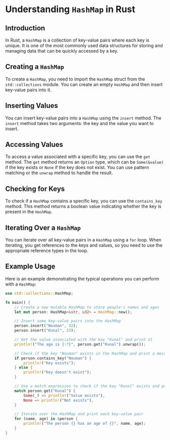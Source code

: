 # Understanding `HashMap` in Rust

## Introduction

In Rust, a `HashMap` is a collection of key-value pairs where each key is unique. It is one of the most commonly used data structures for storing and managing data that can be quickly accessed by a key.

## Creating a `HashMap`

To create a `HashMap`, you need to import the `HashMap` struct from the `std::collections` module. You can create an empty `HashMap` and then insert key-value pairs into it.

## Inserting Values

You can insert key-value pairs into a `HashMap` using the `insert` method. The `insert` method takes two arguments: the key and the value you want to insert.

## Accessing Values

To access a value associated with a specific key, you can use the `get` method. The `get` method returns an `Option` type, which can be `Some(&value)` if the key exists or `None` if the key does not exist. You can use pattern matching or the `unwrap` method to handle the result.

## Checking for Keys

To check if a `HashMap` contains a specific key, you can use the `contains_key` method. This method returns a boolean value indicating whether the key is present in the `HashMap`.

## Iterating Over a `HashMap`

You can iterate over all key-value pairs in a `HashMap` using a `for` loop. When iterating, you get references to the keys and values, so you need to use the appropriate reference types in the loop.

## Example Usage

Here is an example demonstrating the typical operations you can perform with a `HashMap`:

```rust
use std::collections::HashMap;

fn main() {
    // Create a new mutable HashMap to store people's names and ages
    let mut person: HashMap<&str, u32> = HashMap::new();

    // Insert some key-value pairs into the HashMap
    person.insert("Nouman", 32);
    person.insert("Kunal", 23);

    // Get the value associated with the key "Kunal" and print it
    println!("The age is {:?}", person.get("Kunal").unwrap());

    // Check if the key "Nouman" exists in the HashMap and print a message
    if person.contains_key("Nouman") {
        println!("Key exists");
    } else {
        println!("Key doesn't exist");
    }

    // Use a match expression to check if the key "Kunal" exists and print a message
    match person.get("Kunal") {
        Some(_) => println!("Value exists"),
        None => println!("Not exists"),
    }

    // Iterate over the HashMap and print each key-value pair
    for (name, age) in &person {
        println!("The person {} has an age of {}", name, age);
    }
}
